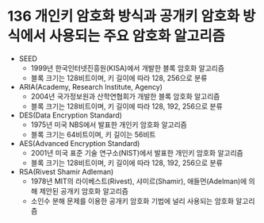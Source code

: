 # 136 개인키 암호화 방식과 공개키 암호화 방식에서 사용되는 주요 암호화 알고리즘

- SEED
  - 1999년 한국인터넷진흥원(KISA)에서 개발한 블록 암호화 알고리즘
  - 블록 크기는 128비트이며, 키 길이에 따라 128, 256으로 분류
- ARIA(Academy, Research Institute, Agency)
  - 2004년 국가정보원과 산학연협회가 개발한 블록 암호화 알고리즘
  - 블록 크기는 128비트이며, 키 길이에 따라 128, 192, 256으로 분류
- DES(Data Encryption Standard)
  - 1975년 미국 NBS에서 발표한 개인키 암호화 알고리즘
  - 블록 크기는 64비트이며, 키 길이는 56비트
- AES(Advanced Encryption Standard)
  - 2001년 미국 표준 기술 연구소(NIST)에서 발표한 개인키 암호화 알고리즘
  - 블록 크기는 128비트이며, 키 길이에 따라 128, 192, 256으로 분류
- RSA(Rivest Shamir Adleman)
  - 1978년 MIT의 라이베스트(Rivest), 샤미르(Shamir), 애들먼(Adelman)에 의해 제안된 공개키 암호화 알고리즘
  - 소인수 분해 문제를 이용한 공개키 암호화 기법에 널리 사용되는 암호화 알고리즘